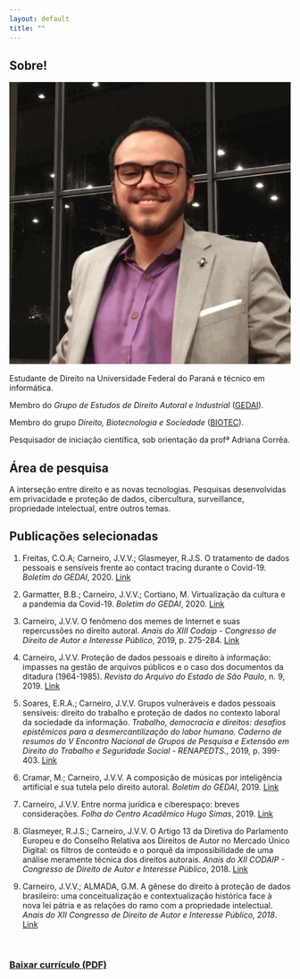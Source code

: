 ```yaml
---
layout: default
title: ""
---
```


## Sobre!

<img class="profile-picture" src="/assets/img/foto-jv.png">

Estudante de Direito na Universidade Federal do Paraná e técnico em informática.

Membro do *Grupo de Estudos de Direito Autoral e Industrial* ([GEDAI](https://gedai.com.br)).

Membro do grupo *Direito, Biotecnologia e Sociedade* ([BIOTEC](https://biotec.ufpr.br)).

Pesquisador de iniciação científica, sob orientação da profª Adriana Corrêa.

## Área de pesquisa

A interseção entre direito e as novas tecnologias. Pesquisas desenvolvidas em privacidade e proteção de dados, cibercultura, surveillance, propriedade intelectual, entre outros temas.

## Publicações selecionadas

1. Freitas, C.O.A; Carneiro, J.V.V.; Glasmeyer, R.J.S. O tratamento de dados pessoais e sensíveis frente ao contact tracing durante o Covid-19. _Boletim do GEDAI_, 2020. [Link](https://www.gedai.com.br/o-tratamento-de-dados-pessoais-e-sensiveis-frente-ao-contact-tracing-durante-o-covid-19/)

2. Garmatter, B.B.; Carneiro, J.V.V.; Cortiano, M. Virtualização da cultura e a pandemia da Covid-19. _Boletim do GEDAI_, 2020. [Link](https://www.gedai.com.br/virtualizacao-da-cultura-e-a-pandemia-da-covid-19/)

3. Carneiro, J.V.V. O fenômeno dos memes de Internet e suas repercussões no direito autoral. _Anais do XIII Codaip - Congresso de Direito de Autor e Interesse Público_, 2019, p. 275-284. [Link](https://www.gedai.com.br/wp-content/uploads/2020/06/Anais-XIII-CODAIP_Marcos-Wachowicz_eletr%C3%B4nico.pdf)

4. Carneiro, J.V.V. Proteção de dados pessoais e direito à informação: impasses na gestão de arquivos públicos e o caso dos documentos da ditadura (1964-1985). _Revista do Arquivo do Estado de São Paulo_, n. 9, 2019. [Link](http://www.arquivoestado.sp.gov.br/revista_do_arquivo/09/artigo_03.php)

5. Soares, E.R.A.; Carneiro, J.V.V. Grupos vulneráveis e dados pessoais sensíveis: direito do trabalho e proteção de dados no contexto laboral da sociedade da informação. _Trabalho, democracia e direitos: desafios epistêmicos para a desmercantilização do labor humano. Caderno de resumos do V Encontro Nacional de Grupos de Pesquisa e Extensão em Direito do Trabalho e Seguridade Social - RENAPEDTS._, 2019, p. 399-403. [Link](https://e657d93b-ac76-4975-bf49-44ee619f576e.filesusr.com/ugd/1ec049_b433b976800e444d9a243ed9fea5d72a.pdf)

6. Cramar, M.; Carneiro, J.V.V. A composição de músicas por inteligência artificial e sua tutela pelo direito autoral. _Boletim do GEDAI_, 2019. [Link](http://www.gedai.com.br/outubro-de-2019/a-composicao-de-musicas-por-inteligencia-artificial-e-sua-tutela-pelo-direito-autoral/)

7. Carneiro, J.V.V. Entre norma jurídica e ciberespaço: breves considerações. _Folha do Centro Acadêmico Hugo Simas_, 2019. [Link](https://drive.google.com/file/d/1r6appTMrU0cIBbHbb7Z3W56hl86UV-ea/view#page=6)

8. Glasmeyer, R.J.S.; Carneiro, J.V.V. O Artigo 13 da Diretiva do Parlamento Europeu e do Conselho Relativa aos Direitos de Autor no Mercado Único Digital: os filtros de conteúdo e o porquê da impossibilidade de uma análise meramente técnica dos direitos autorais. _Anais do XII CODAIP - Congresso de Direito de Autor e Interesse Público_, 2018. [Link](http://www.gedai.com.br/wp-content/uploads/2019/05/002-O-ARTIGO-13-DA-DIRETIVA-DO-PARLAMENTO-EUROPEU.pdf)

9. Carneiro, J.V.V.; ALMADA, G.M. A gênese do direito à proteção de dados brasileiro: uma conceitualização e contextualização histórica face à nova lei pátria e as relações do ramo com a propriedade intelectual. _Anais do XII Congresso de Direito de Autor e Interesse Público, 2018_. [Link](http://www.gedai.com.br/wp-content/uploads/2019/06/033-A-G%C3%8ANESE-DO-DIREITO-%C3%80-PROTE%C3%87%C3%83O-DE-DADOS-BRASILEIRO.pdf)

<br>

<h3 class='curriculum'>
  <a href='https://joaovvcarneiro.github.io/assets/curriculo.pdf'> Baixar currículo (PDF) </a>
</h3>
